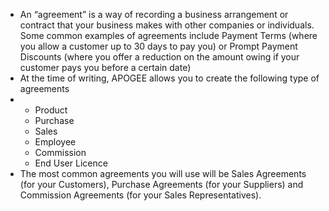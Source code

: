 - An “agreement” is a way of recording a business arrangement or contract that your business makes with other companies or individuals. Some common examples of agreements include Payment Terms (where you allow a customer up to 30 days to pay you) or Prompt Payment Discounts (where you offer a reduction on the amount owing if your customer pays you before a certain date)
- At the time of writing, APOGEE allows you to create the following type of agreements
- <ul><li>Product</li><li>Purchase</li><li>Sales</li><li>Employee</li><li>Commission</li><li>End User Licence</li></ul>
- The most common agreements you will use will be Sales Agreements (for your Customers), Purchase Agreements (for your Suppliers) and Commission Agreements (for your Sales Representatives).